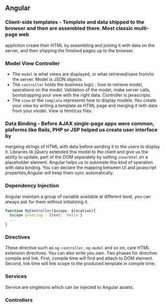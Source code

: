 ## Angular
### Client-side templates - Template and data shipped to the browser and then are assembled there. Most classic multi-page web 
appliction create their HTML by assembling and joining it with data on the server, and then shipping the finished pages up to 
the browser.
### Model View Controller
* The `model` is what views are displayed, or what retrieved/save from/to the server. Model is JSON objects.
* The `controller` holds the business logic : how to retrieve model, operations on the model. Validation of the model, make
server calls, bootstrapping your view with the right data. Controller is javascripts.
* The `view` or the `template` represents how to display models. You create your view by writing a template as HTML page and merging it iwth data from your model. View is html/css files.
### Data Binding - Before AJAX single-page apps were common, plaforms like Rails, PHP or JSP helped us create user interface by
mergeing strings of HTML with data before sending it to the users to display it. Libraries lik jQuery extended thsi model to 
the client and give us the ability to update, part of the DOM separately by setting `innerHtml` on a placeholder element. Angular helps us to automate this kind of operation with data binding. You can declare the mapping between UI and javascript properties,Angular will keep them sync automatically.
### Dependency Injection
Angular maintain a group of variable available at different level, you can always ask for them without initializing it.
```javascript
function MyController($scope, $location){
  $scope.greeting - {text: 'hello'}
  ...
}
```
### Directives
These directive such as `ng-controller`, `ng-model` and so on, care HTML extension directives. You can also write you own.
Two phases for directive: compile and link. First, compile time will find and attach to DOM element. Second, link time will
link scope to the produced template in compile time.
### Services
Service are singletons which can be injected to Angular assets.
### Controllers
